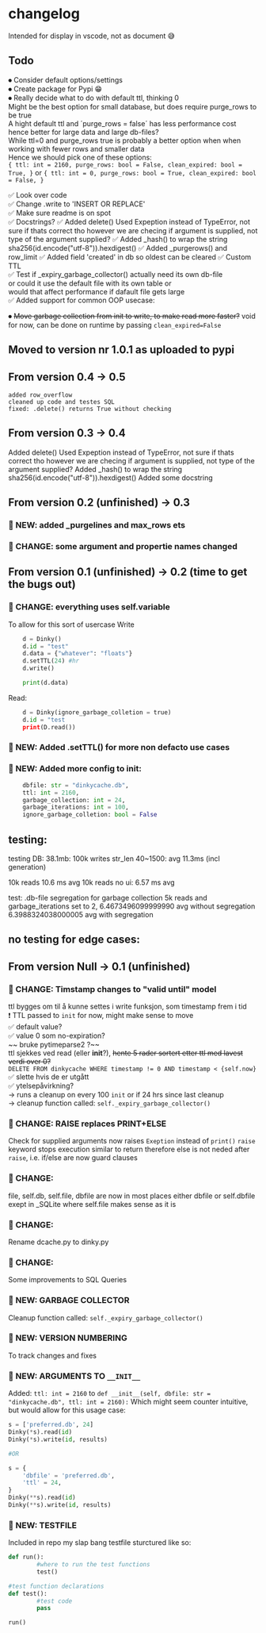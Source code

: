 # changelog
Intended for display in vscode, not as document 😅

## Todo
⏺ Consider default options/settings  
⏺ Create package for Pypi 😁  
⏺ Really decide what to do with default ttl, thinking 0  
        Might be the best option for small database, but does require purge_rows to be true  
        A hight default ttl and ´purge_rows = false´ has less performance cost hence better for large data and large db-files?  
        While ttl=0 and purge_rows true is probably a better option when when working with fewer rows and smaller data  
        Hence we should pick one of these options:  
        ```
        {
            ttl: int = 2160,
            purge_rows: bool = False,
            clean_expired: bool = True,
        }
        ```
        or
        ```
        {
            ttl: int = 0,
            purge_rows: bool = True,
            clean_expired: bool = False,
        }
        ```

✅ Look over code  
✅ Change .write to 'INSERT OR REPLACE'  
✅ Make sure readme is on spot  
✅ Docstrings?
✅ Added delete()
        Used Expeption instead of TypeError, not sure if thats correct tho
        however we are checing if argument is supplied, not type of the argument supplied?
✅ Added _hash() to wrap the string sha256(id.encode("utf-8")).hexdigest()
✅ Added _purgerows() and row_limit
✅ Added field 'created' in db so oldest can be cleared
✅ Custom TTL  
✅ Test if _expiry_garbage_collector() actually need its own db-file  
        or could it use the default file with its own table or  
        would that affect performance if dafault file gets large  
✅ Added support for common OOP usecase:  

⏺ ~~Move garbage collection from init to write, to make read more faster?~~
        void for now, can be done on runtime by passing `clean_expired=False`

## Moved to version nr 1.0.1 as uploaded to pypi

## From version 0.4 -> 0.5
    added row_overflow
    cleaned up code and testes SQL
    fixed: .delete() returns True without checking


## From version 0.3 -> 0.4
Added delete()
        Used Expeption instead of TypeError, not sure if thats correct tho
        however we are checing if argument is supplied, not type of the argument supplied?
Added _hash() to wrap the string sha256(id.encode("utf-8")).hexdigest()
Added some docstring


## From version 0.2 (unfinished) -> 0.3
### 🔵 NEW: added _purgelines and max_rows ets
### 🔴 CHANGE: some argument and propertie names changed

## From version 0.1 (unfinished) -> 0.2 (time to get the bugs out)
### 🔴 CHANGE: everything uses self.variable
To allow for this sort of usercase
Write
```python
    d = Dinky()
    d.id = "test"
    d.data = {"whatever": "floats"}
    d.setTTL(24) #hr
    d.write()

    print(d.data)
```
Read:
```python
    d = Dinky(ignore_garbage_colletion = true)
    d.id = "test
    print(D.read())
```
### 🔵 NEW: Added .setTTL() for more non defacto use cases

### 🔵 NEW: Added more config to __init__:
```python
    dbfile: str = "dinkycache.db", 
    ttl: int = 2160,
    garbage_collection: int = 24,
    garbage_iterations: int = 100,
    ignore_garbage_colletion: bool = False
```


## testing:
testing DB:
38.1mb: 100k writes str_len 40~1500: avg 11.3ms (incl generation)

10k reads 10.6 ms avg
10k reads no ui: 6.57 ms avg 

test:
.db-file segregation for garbage collection
5k reads and garbage_iterations set to 2,
6.4673496099999990 avg without segregation
6.3988324038000005 avg with segregation



## no testing for edge cases:


## From version Null -> 0.1 (unfinished)

### 🔴 CHANGE: Timstamp changes to "valid until" model

ttl bygges om til å kunne settes i write funksjon, som timestamp frem i tid  
❗️ TTL passed to `init` for now, might make sense to move  
✅ default value?  
✅ value 0 som no-expiration?  
~~ bruke pytimeparse2 ?~~  
ttl sjekkes ved read (eller __init__?), ~~hente 5 rader sortert etter ttl med lavest verdi over 0?~~  
                                        `DELETE FROM dinkycache WHERE timestamp != 0 AND timestamp < {self.now}`  
✅ slette hvis de er utgått  
✅ ytelsepåvirkning?  
        -> runs a cleanup on every 100 `init` or if 24 hrs since last cleanup  
        -> cleanup function called: `self._expiry_garbage_collector()`  

### 🔴 CHANGE: RAISE replaces PRINT+ELSE
Check for supplied arguments now raises `Exeption` instead of `print()`
`raise` keyword stops execution similar to return
therefore else is not neded after `raise`, i.e. if/else are now guard clauses

### 🔴 CHANGE: 

file, self.db, self.file, dbfile
are now in most places either dbfile or self.dbfile
exept in _SQLite where self.file makes sense as it is

### 🔴 CHANGE:
Rename dcache.py to dinky.py

### 🔴 CHANGE:
Some improvements to SQL Queries

### 🔵 NEW: GARBAGE COLLECTOR

Cleanup function called: `self._expiry_garbage_collector()`

### 🔵 NEW: VERSION NUMBERING
To track changes and fixes

### 🔵 NEW: ARGUMENTS TO `__INIT__`

Added:
`ttl: int = 2160`
to
`def __init__(self, dbfile: str = "dinkycache.db", ttl: int = 2160):`
Which might seem counter intuitive, but would allow for this usage case:

```python
s = ['preferred.db', 24]
Dinky(*s).read(id)
Dinky(*s).write(id, results)

#OR

s = {
    'dbfile' = 'preferred.db',
    'ttl' = 24,
}
Dinky(**s).read(id)
Dinky(**s).write(id, results)
```


### 🔵 NEW: TESTFILE
Included in repo my slap bang testfile sturctured like so:

```python
def run():
        #where to run the test functions
        test()

#test function declarations
def test():
        #test code
        pass

run()
```